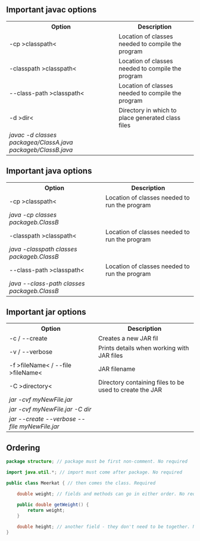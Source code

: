 <h2>Important <b>javac</b> options</h2>

<table>
    <tr>
        <th>Option</th>
        <th>Description</th>
    </tr>
    <tr>
        <td>
            -cp >classpath<
        </td>
        <td>
            Location of classes needed to compile the program
        </td>
    </tr>
    <tr>
        <td>
            -classpath >classpath<
        </td>
        <td>  
            Location of classes needed to compile the program
        </td>
    </tr>
    <tr>
        <td>
            --class-path >classpath<
        </td>
        <td>
            Location of classes needed to compile the program
        </td>
    </tr>
    <tr>
        <td>
            -d >dir<
        </td>
        <td>
            Directory in which to place generated class files
        </td>
    </tr>
    <tr>
        <td>
            <i>javac -d classes packagea/ClassA.java packageb/ClassB.java</i>
        </td>
        <td>
        </td>
    </tr>
</table>

<h2>Important <b>java</b> options</h2>

<table>
    <tr>
        <th>Option</th>
        <th>Description</th>
    </tr>
    <tr>
        <td>
            -cp >classpath<
        </td>
        <td>
            Location of classes needed to run the program
        </td>
    </tr>
    <tr>
        <td>
            <i>java -cp classes packageb.ClassB</i>
        </td>
        <td></td>
    </tr>
    <tr>
        <td>
            -classpath >classpath<
        </td>
        <td>  
            Location of classes needed to run the program
        </td>
    </tr>
    <tr>
        <td>
            <i>java -classpath classes packageb.ClassB</i>
        </td>
        <td></td>
    </tr>
    <tr>
        <td>
            --class-path >classpath<
        </td>
        <td>
            Location of classes needed to run the program
        </td>
    </tr>
    <tr>
        <td>
            <i>java --class-path classes packageb.ClassB</i>
        </td>
        <td></td>
    </tr>
</table>

<h2>Important <b>jar</b> options</h2>

<table>
    <tr>
        <th>Option</th>
        <th>Description</th>
    </tr>
    <tr>
        <td>
            -c / --create
        </td>
        <td>
            Creates a new JAR fil
        </td>
    </tr>
    <tr>
        <td>
            -v / --verbose
        </td>
        <td>Prints details when working with JAR files</td>
    </tr>
    <tr>
        <td>
            -f >fileName< / --file >fileName<
        </td>
        <td>  
            JAR filename
        </td>
    </tr>
    <tr>
        <td>
            -C >directory< 
        </td>
        <td>Directory containing files to be used to create the JAR</td>
    </tr>
    <tr>
        <td>
            <i>jar -cvf myNewFile.jar</i>
        </td>
        <td></td>
    </tr>
    <tr>
        <td>
            <i>jar -cvf myNewFile.jar -C dir</i>
        </td>
        <td></td>
    </tr>
    <tr>
        <td>
            <i>jar --create --verbose --file myNewFile.jar</i>
        </td>
        <td></td>
    </tr>

</table>

<h2>Ordering</h2>

```java
package structure; // package must be first non-comment. No required

import java.util.*; // import must come after package. No required

public class Meerkat { // then comes the class. Required

    double weight; // fields and methods can go in either order. No required

    public double getWeight() {
        return weight; 
    }
    
    double height; // another field - they don't need to be together. No required
}
```